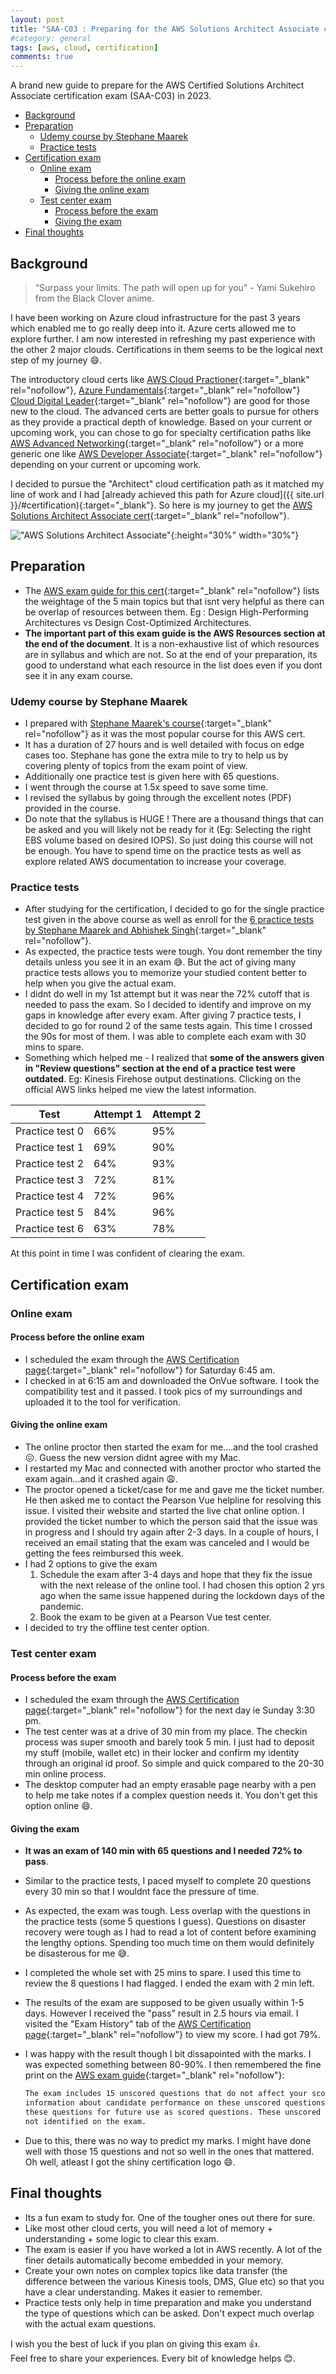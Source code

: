 ```yaml
---
layout: post
title: "SAA-C03 : Preparing for the AWS Solutions Architect Associate certification"
#category: general
tags: [aws, cloud, certification]
comments: true
---
```


A brand new guide to prepare for the AWS Certified Solutions Architect Associate certification exam (SAA-C03) in 2023.

<!-- TOC -->

- [Background](#background)
- [Preparation](#preparation)
  - [Udemy course by Stephane Maarek](#udemy-course-by-stephane-maarek)
  - [Practice tests](#practice-tests)
- [Certification exam](#certification-exam)
  - [Online exam](#online-exam)
    - [Process before the online exam](#process-before-the-online-exam)
    - [Giving the online exam](#giving-the-online-exam)
  - [Test center exam](#test-center-exam)
    - [Process before the exam](#process-before-the-exam)
    - [Giving the exam](#giving-the-exam)
- [Final thoughts](#final-thoughts)

<!-- /TOC -->

## Background

> “Surpass your limits. The path will open up for you" - Yami Sukehiro from the Black Clover anime.

I have been working on Azure cloud infrastructure for the past 3 years which enabled me to go really deep into it. Azure certs allowed me to explore further. I am now interested in refreshing my past experience with the other 2 major clouds. Certifications in them seems to be the logical next step of my journey :smile:.

The introductory cloud certs like [AWS Cloud Practioner](https://aws.amazon.com/certification/certified-cloud-practitioner/){:target="\_blank" rel="nofollow"}, [Azure Fundamentals](https://learn.microsoft.com/en-us/certifications/azure-fundamentals/){:target="\_blank" rel="nofollow"} [Cloud Digital Leader](https://cloud.google.com/certification/cloud-digital-leader){:target="\_blank" rel="nofollow"} are good for those new to the cloud. The advanced certs are better goals to pursue for others as they provide a practical depth of knowledge. Based on your current or upcoming work, you can chose to go for specialty certification paths like [AWS Advanced Networking](https://aws.amazon.com/certification/certified-advanced-networking-specialty/){:target="\_blank" rel="nofollow"} or a more generic one like [AWS Developer Associate](https://aws.amazon.com/certification/certified-developer-associate/){:target="\_blank" rel="nofollow"} depending on your current or upcoming work.

I decided to pursue the "Architect" cloud certification path as it matched my line of work and I had [already achieved this path for Azure cloud]({{ site.url }}/#certification){:target="\_blank"}. So here is my journey to get the [AWS Solutions Architect Associate cert](https://aws.amazon.com/certification/certified-solutions-architect-associate/){:target="\_blank" rel="nofollow"}.

!["AWS Solutions Architect Associate"](/assets/images/certifications/aws-aschitect-associate.png "AWS Solutions Architect Associate"){:height="30%" width="30%"}

## Preparation

- The [AWS exam guide for this cert](https://d1.awsstatic.com/training-and-certification/docs-sa-assoc/AWS-Certified-Solutions-Architect-Associate_Exam-Guide.pdf){:target="\_blank" rel="nofollow"} lists the weightage of the 5 main topics but that isnt very helpful as there can be overlap of resources between them. Eg : Design High-Performing Architectures vs Design Cost-Optimized Architectures.
- **The important part of this exam guide is the AWS Resources section at the end of the document**. It is a non-exhaustive list of which resources are in syllabus and which are not. So at the end of your preparation, its good to understand what each resource in the list does even if you dont see it in any exam course.

### Udemy course by Stephane Maarek

- I prepared with [Stephane Maarek's course](https://mckinsey.udemy.com/course/aws-certified-solutions-architect-associate-saa-c03/){:target="\_blank" rel="nofollow"} as it was the most popular course for this AWS cert.
- It has a duration of 27 hours and is well detailed with focus on edge cases too. Stephane has gone the extra mile to try to help us by covering plenty of topics from the exam point of view.
- Additionally one practice test is given here with 65 questions.
- I went through the course at 1.5x speed to save some time.
- I revised the syllabus by going through the excellent notes (PDF) provided in the course.
- Do note that the syllabus is HUGE ! There are a thousand things that can be asked and you will likely not be ready for it (Eg: Selecting the right EBS volume based on desired IOPS). So just doing this course will not be enough. You have to spend time on the practice tests as well as explore related AWS documentation to increase your coverage.

### Practice tests

- After studying for the certification, I decided to go for the single practice test given in the above course as well as enroll for the [6 practice tests by Stephane Maarek and Abhishek Singh](https://mckinsey.udemy.com/course/practice-exams-aws-certified-solutions-architect-associate/){:target="\_blank" rel="nofollow"}.
- As expected, the practice tests were tough. You dont remember the tiny details unless you see it in an exam :sweat_smile:. But the act of giving many practice tests allows you to memorize your studied content better to help when you give the actual exam.
- I didnt do well in my 1st attempt but it was near the 72% cutoff that is needed to pass the exam. So I decided to identify and improve on my gaps in knowledge after every exam. After giving 7 practice tests, I decided to go for round 2 of the same tests again. This time I crossed the 90s for most of them. I was able to complete each exam with 30 mins to spare.
- Something which helped me - I realized that **some of the answers given in "Review questions" section at the end of a practice test were outdated**. Eg: Kinesis Firehose output destinations. Clicking on the official AWS links helped me view the latest information.

| Test            | Attempt 1 | Attempt 2 |
| --------------- | --------- | --------- |
| Practice test 0 | 66%       | 95%       |
| Practice test 1 | 69%       | 90%       |
| Practice test 2 | 64%       | 93%       |
| Practice test 3 | 72%       | 81%       |
| Practice test 4 | 72%       | 96%       |
| Practice test 5 | 84%       | 96%       |
| Practice test 6 | 63%       | 78%       |

At this point in time I was confident of clearing the exam.

## Certification exam

### Online exam

#### Process before the online exam

- I scheduled the exam through the [AWS Certification page](https://www.aws.training/certification){:target="\_blank" rel="nofollow"} for Saturday 6:45 am.
- I checked in at 6:15 am and downloaded the OnVue software. I took the compatibility test and it passed. I took pics of my surroundings and uploaded it to the tool for verification.

#### Giving the online exam

- The online proctor then started the exam for me....and the tool crashed 😖. Guess the new version didnt agree with my Mac.
- I restarted my Mac and connected with another proctor who started the exam again...and it crashed again 😩.
- The proctor opened a ticket/case for me and gave me the ticket number. He then asked me to contact the Pearson Vue helpline for resolving this issue. I visited their website and started the live chat online option. I provided the ticket number to which the person said that the issue was in progress and I should try again after 2-3 days. In a couple of hours, I received an email stating that the exam was canceled and I would be getting the fees reimbursed this week.
- I had 2 options to give the exam
  1. Schedule the exam after 3-4 days and hope that they fix the issue with the next release of the online tool. I had chosen this option 2 yrs ago when the same issue happened during the lockdown days of the pandemic.
  2. Book the exam to be given at a Pearson Vue test center.
- I decided to try the offline test center option.

### Test center exam

#### Process before the exam

- I scheduled the exam through the [AWS Certification page](https://www.aws.training/certification){:target="\_blank" rel="nofollow"} for the next day ie Sunday 3:30 pm.
- The test center was at a drive of 30 min from my place. The checkin process was super smooth and barely took 5 min. I just had to deposit my stuff (mobile, wallet etc) in their locker and confirm my identity through an original id proof. So simple and quick compared to the 20-30 min online process.
- The desktop computer had an empty erasable page nearby with a pen to help me take notes if a complex question needs it. You don't get this option online :smile:.

#### Giving the exam

- **It was an exam of 140 min with 65 questions and I needed 72% to pass**.
- Similar to the practice tests, I paced myself to complete 20 questions every 30 min so that I wouldnt face the pressure of time.
- As expected, the exam was tough. Less overlap with the questions in the practice tests (some 5 questions I guess). Questions on disaster recovery were tough as I had to read a lot of content before examining the lengthy options. Spending too much time on them would definitely be disasterous for me 😅.
- I completed the whole set with 25 mins to spare. I used this time to review the 8 questions I had flagged. I ended the exam with 2 min left.
- The results of the exam are supposed to be given usually within 1-5 days. However I received the "pass" result in 2.5 hours via email. I visited the "Exam History" tab of the [AWS Certification page](https://www.aws.training/certification){:target="\_blank" rel="nofollow"} to view my score. I had got 79%.
- I was happy with the result though I bit dissapointed with the marks. I was expected something between 80-90%. I then remembered the fine print on the [AWS exam guide](https://d1.awsstatic.com/training-and-certification/docs-sa-assoc/AWS-Certified-Solutions-Architect-Associate_Exam-Guide.pdf){:target="\_blank" rel="nofollow"}:

  ```markdown
  The exam includes 15 unscored questions that do not affect your score. AWS collects
  information about candidate performance on these unscored questions to evaluate
  these questions for future use as scored questions. These unscored questions are
  not identified on the exam.
  ```

- Due to this, there was no way to predict my marks. I might have done well with those 15 questions and not so well in the ones that mattered. Oh well, atleast I got the shiny certification logo :smile:.

## Final thoughts

- Its a fun exam to study for. One of the tougher ones out there for sure.
- Like most other cloud certs, you will need a lot of memory + understanding + some logic to clear this exam.
- The exam is easier if you have worked a lot in AWS recently. A lot of the finer details automatically become embedded in your memory.
- Create your own notes on complex topics like data transfer (the difference between the various Kinesis tools, DMS, Glue etc) so that you have a clear understanding. Makes it easier to remember.
- Practice tests only help in time preparation and make you understand the type of questions which can be asked. Don't expect much overlap with the actual exam questions.

I wish you the best of luck if you plan on giving this exam :thumbsup:.
<br/>Feel free to share your experiences. Every bit of knowledge helps :blush:.

